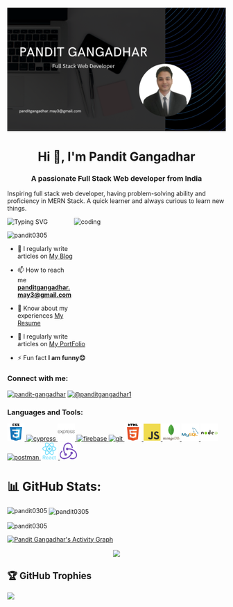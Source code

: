 ![](https://github.com/pandit0305/pandit0305/blob/main/Pandit%20Gangadhar.png)
<h1 align="center">Hi 👋, I'm Pandit Gangadhar</h1>
<h3 align="center">A passionate Full Stack Web developer from India</h3>
<p>Inspiring full stack web developer, having problem-solving ability and proficiency in MERN Stack. A quick learner and always curious to learn new things.</p>
<img src='https://readme-typing-svg.demolab.com/?font=Fira+Code&size=24&duration=4000&pause=1000&color=blue&background=FFFFFF00&width=500&height=51&lines=Full+Stack+Web+Developer;Rising+Mern+Developer;Always+Learning+New+Things' alt="Typing SVG"/>
<img align = "right" alt ="coding" width="350" height="280" src="https://cdn.dribbble.com/users/926537/screenshots/4502924/python-2.gif">
<p align="left"> <img src="https://komarev.com/ghpvc/?username=pandit0305&label=Profile%20views&color=0e75b6&style=flat" alt="pandit0305" /> </p>

- 📝 I regularly write articles on <a target= "_blank" href ="http://www.itstudyfree.blogspot.com/">My Blog</a>

- 📫 How to reach me **panditgangadhar.may3@gmail.com**

- 📄 Know about my experiences <a target = "_blank" href = "https://drive.google.com/file/d/1vzK7oPvQh9p2MdIso9_nBwTDN0ZTLrsj/view?usp=sharing">My Resume</a>

- 📝 I regularly write articles on <a target= "_blank" href ="https://pandit0305.github.io">My PortFolio</a>

- ⚡ Fun fact **I am funny😊**

<h3 align="left">Connect with me:</h3>
<p align="left">
<a href="https://linkedin.com/in/pandit-gangadhar" target="blank"><img align="center" src="https://raw.githubusercontent.com/rahuldkjain/github-profile-readme-generator/master/src/images/icons/Social/linked-in-alt.svg" alt="pandit-gangadhar" height="30" width="40" /></a>
<a href="https://www.hackerrank.com/@panditgangadhar1" target="blank"><img align="center" src="https://raw.githubusercontent.com/rahuldkjain/github-profile-readme-generator/master/src/images/icons/Social/hackerrank.svg" alt="@panditgangadhar1" height="30" width="40" /></a>
</p>

<h3 align="left">Languages and Tools:</h3>
<p align="left"> <a href="https://www.w3schools.com/css/" target="_blank" rel="noreferrer"> <img src="https://raw.githubusercontent.com/devicons/devicon/master/icons/css3/css3-original-wordmark.svg" alt="css3" width="40" height="40"/> </a> <a href="https://www.cypress.io" target="_blank" rel="noreferrer"> <img src="https://raw.githubusercontent.com/simple-icons/simple-icons/6e46ec1fc23b60c8fd0d2f2ff46db82e16dbd75f/icons/cypress.svg" alt="cypress" width="40" height="40"/> </a> <a href="https://expressjs.com" target="_blank" rel="noreferrer"> <img src="https://raw.githubusercontent.com/devicons/devicon/master/icons/express/express-original-wordmark.svg" alt="express" width="40" height="40"/> </a> <a href="https://firebase.google.com/" target="_blank" rel="noreferrer"> <img src="https://www.vectorlogo.zone/logos/firebase/firebase-icon.svg" alt="firebase" width="40" height="40"/> </a> <a href="https://git-scm.com/" target="_blank" rel="noreferrer"> <img src="https://www.vectorlogo.zone/logos/git-scm/git-scm-icon.svg" alt="git" width="40" height="40"/> </a> <a href="https://www.w3.org/html/" target="_blank" rel="noreferrer"> <img src="https://raw.githubusercontent.com/devicons/devicon/master/icons/html5/html5-original-wordmark.svg" alt="html5" width="40" height="40"/> </a> <a href="https://developer.mozilla.org/en-US/docs/Web/JavaScript" target="_blank" rel="noreferrer"> <img src="https://raw.githubusercontent.com/devicons/devicon/master/icons/javascript/javascript-original.svg" alt="javascript" width="40" height="40"/> </a> <a href="https://www.mongodb.com/" target="_blank" rel="noreferrer"> <img src="https://raw.githubusercontent.com/devicons/devicon/master/icons/mongodb/mongodb-original-wordmark.svg" alt="mongodb" width="40" height="40"/> </a> <a href="https://www.mysql.com/" target="_blank" rel="noreferrer"> <img src="https://raw.githubusercontent.com/devicons/devicon/master/icons/mysql/mysql-original-wordmark.svg" alt="mysql" width="40" height="40"/> </a> <a href="https://nodejs.org" target="_blank" rel="noreferrer"> <img src="https://raw.githubusercontent.com/devicons/devicon/master/icons/nodejs/nodejs-original-wordmark.svg" alt="nodejs" width="40" height="40"/> </a> <a href="https://postman.com" target="_blank" rel="noreferrer"> <img src="https://www.vectorlogo.zone/logos/getpostman/getpostman-icon.svg" alt="postman" width="40" height="40"/> </a> <a href="https://reactjs.org/" target="_blank" rel="noreferrer"> <img src="https://raw.githubusercontent.com/devicons/devicon/master/icons/react/react-original-wordmark.svg" alt="react" width="40" height="40"/> </a> <a href="https://redux.js.org" target="_blank" rel="noreferrer"> <img src="https://raw.githubusercontent.com/devicons/devicon/master/icons/redux/redux-original.svg" alt="redux" width="40" height="40"/> </a> </p>


# 📊 GitHub Stats:

<p><img align="left" src="https://github-readme-stats.vercel.app/api/top-langs?username=pandit0305&show_icons=true&locale=en&layout=compact&theme=dracula" alt="pandit0305" /></p>

<p>&nbsp;<img align="center" margin-Top="5px" src="https://github-readme-stats.vercel.app/api?username=pandit0305&show_icons=true&locale=en&theme=dracula" alt="pandit0305" /></p>

<p><img align="center" src="https://github-readme-streak-stats.herokuapp.com/?user=pandit0305&theme=dracula" alt="pandit0305" /></p>

<a href="https://github.com/pandit0305/github-readme-activity-graph"><img alt="Pandit Gangadhar's Activity Graph" src="https://denvercoder1-activity-graph.herokuapp.com/graph/?username=pandit0305&bg_color=1F222E&color=F8D866&line=F85D7F&point=FFFFFF&hide_border=true" /></a>


<p align="center">
<a href="https://github.com/pandit0305"><span>
<img align="center" src="https://github-profile-summary-cards.vercel.app/api/cards/profile-details?username=pandit0305&theme=dracula" />
</span></a> </p>


## 🏆 GitHub Trophies
![](https://github-profile-trophy.vercel.app/?username=pandit0305&theme=radical&no-frame=false&no-bg=false&margin-w=4)

